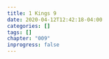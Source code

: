 ```yaml
---
title: 1 Kings 9
date: 2020-04-12T12:42:18-04:00
categories: []
tags: []
chapter: "009"
inprogress: false
---
```


